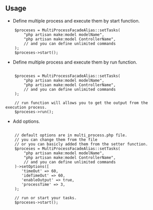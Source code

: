 Usage
--------
* Define multiple process and execute them by start function.

```shell
    $proceses = MultiProcessFacadeAlias::setTasks(
        "php artisan make:model modelName",
        "php artisan make:model ControllerName",
        // and you can define unlimited commands
    );
    $proceses->start();

```
* Define multiple process and execute them by run function.

```shell

    $proceses = MultiProcessFacadeAlias::setTasks(
        "php artisan make:model modelName",
        "php artisan make:model ControllerName",
        // and you can define unlimited commands
    );

    // run function will allows you to get the output from the execution process.
    $proceses->run();

```
* Add options.

```shell

    // default options are in multi_process.php file.
    // you can change them from the file
    // or you can basicly added them from the setter function.
    $proceses = MultiProcessFacadeAlias::setTasks(
        "php artisan make:model modelName",
        "php artisan make:model ControllerName",
        // and you can define unlimited commands
    )->setOptions([
       'timeOut' => 60,
       'ideTimeOut' => 60,
       'enableOutput' => true,
       'processTime' => 3,
    );

    // run or start your tasks.
    $proceses->start();

```

